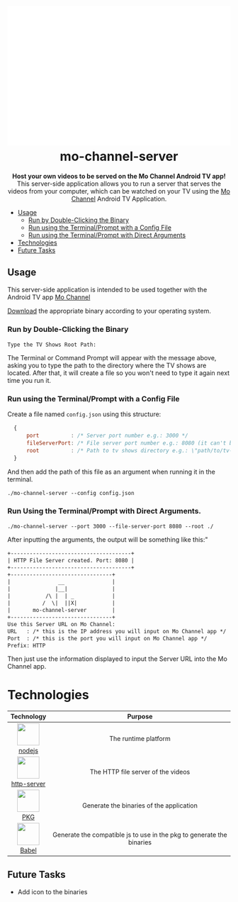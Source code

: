 <h1 align="center">
  <img src="readme-res/cover.svg"><br>  
  mo-channel-server
</h1>

<p align="center">
  <strong>Host your own videos to be served on the Mo Channel Android TV app!</strong><br>
  This server-side application allows you to run a server that serves the videos from your computer, which can be watched on your TV using the  <a href="https://github.com/giovanischiar/mo-channel">Mo Channel</a> Android TV Application.
</p>

- [Usage](#usage)
  - [Run by Double-Clicking the Binary](#run-by-double-clicking-the-binary)
  - [Run using the Terminal/Prompt with a Config File](#run-using-the-terminalprompt-with-a-config-file)
  - [Run using the Terminal/Prompt with Direct Arguments](#run-using-the-terminalprompt-with-direct-arguments)
- [Technologies](#technologies)
- [Future Tasks](#future-tasks)

## Usage

This server-side application is intended to be used together with the Android TV app [Mo Channel](https://github.com/giovanischiar/mo-channel)

[Download](https://github.com/giovanischiar/mo-channel-server/releases/) the appropriate binary according to your operating system.

### Run by Double-Clicking the Binary

```
Type the TV Shows Root Path:
```

The Terminal or Command Prompt will appear with the message above, asking you to type the path to the directory where the TV shows are located. After that, it will create a file so you won't need to type it again next time you run it.

### Run using the Terminal/Prompt with a Config File
Create a file named `config.json` using this structure:

```js
  { 
      port          : /* Server port number e.g.: 3000 */
      fileServerPort: /* File server port number e.g.: 8080 (it can't be the same as server port) */
      root          : /* Path to tv shows directory e.g.: \"path/to/tv-shows/\"*/
  }
```

And then add the path of this file as an argument when running it in the terminal.

```
./mo-channel-server --config config.json
```

### Run Using the Terminal/Prompt with Direct Arguments.

```
./mo-channel-server --port 3000 --file-server-port 8080 --root ./
```

After inputting the arguments, the output will be something like this:"

```
+--------------------------------------+
| HTTP File Server created. Port: 8080 |
+--------------------------------------+
+--------------------------------+
|               __               |
|              |__|              |
|           /\ |  | _            |
|          /  \|  ||X|           |
|       mo-channel-server        |
+--------------------------------+
Use this Server URL on Mo Channel:
URL   : /* this is the IP address you will input on Mo Channel app */
Port  : /* this is the port you will input on Mo Channel app */
Prefix: HTTP
```

Then just use the information displayed to input the Server URL into the Mo Channel app.

# Technologies
|Technology|Purpose|
|:-:|:-:|
|<img src="https://avatars.githubusercontent.com/u/9950313?s=200&v=4" width="50" height="50"><br>[nodejs](https://nodejs.org/)|The runtime platform|
|<img src="https://avatars.githubusercontent.com/u/10845406?s=48&v=4" width="50" height="50"><br>[http-server](https://github.com/http-party/http-server#readme)|The HTTP file server of the videos|
|<img src="https://avatars.githubusercontent.com/u/14985020?s=48&v=4" width="50" height="50"><br>[PKG](https://github.com/vercel/pkg)|Generate the binaries of the application|
|<img src="https://babeljs.io/img/babel.svg" width="50" height="50"><br>[Babel](https://babeljs.io/)|Generate the compatible js to use in the pkg to generate the binaries|

## Future Tasks
  - Add icon to the binaries